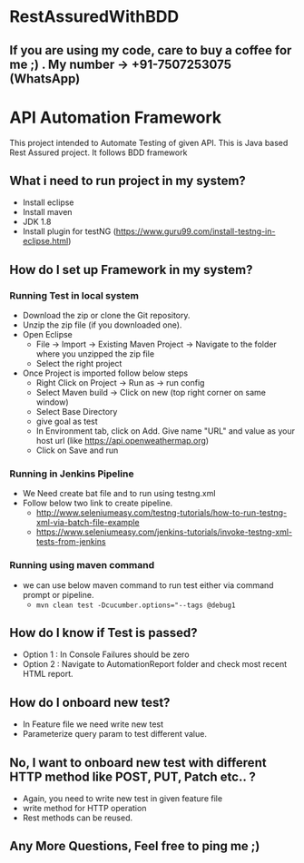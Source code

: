 # RestAssuredWithBDD

## If you are using my code, care to buy a coffee for me ;) . My number -> +91-7507253075 (WhatsApp) 

# API Automation Framework

This project intended to Automate Testing of given API. 
This is Java based Rest Assured project. It follows  BDD framework

## What i need to run project in my system?

* Install eclipse 
* Install maven
* JDK 1.8
* Install plugin for testNG (https://www.guru99.com/install-testng-in-eclipse.html)

## How do I set up Framework in my system? 

### Running Test in local system 
 * Download the zip or clone the Git repository.
 * Unzip the zip file (if you downloaded one).
 * Open Eclipse
 	* File -> Import -> Existing Maven Project -> Navigate to the folder where you unzipped the zip file
	* Select the right project
 * Once Project is imported follow below steps
 	* Right Click on Project -> Run as -> run config
 	* Select Maven build -> Click on new (top right corner on same window)
 	* Select Base Directory
 	* give goal as test
 	* In Environment tab, click on Add. Give name "URL" and value as your host url (like https://api.openweathermap.org) 
 	* Click on Save and run

### Running in Jenkins Pipeline
 * We Need create bat file and to run using testng.xml 
 * Follow below two link to create pipeline.
     * http://www.seleniumeasy.com/testng-tutorials/how-to-run-testng-xml-via-batch-file-example
     * https://www.seleniumeasy.com/jenkins-tutorials/invoke-testng-xml-tests-from-jenkins

### Running using maven command
 * we can use below maven command to run test either via command prompt or pipeline.
      * ```mvn clean test -Dcucumber.options="--tags @debug1```
   
## How do I know if Test is passed? 
 * Option 1 : In Console Failures should be zero
 * Option 2 : Navigate to AutomationReport folder and check most recent HTML report.
 
## How do I onboard new test? 
 * In Feature file we need write new test
 * Parameterize query param to test different value.
 
## No, I want to onboard new test with different HTTP method like POST, PUT, Patch etc.. ? 
 * Again, you need to write new test in given feature file
 * write method for HTTP operation
 * Rest methods can be reused.
 
## Any More Questions, Feel free to ping me ;)    


